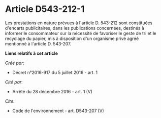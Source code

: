 # Article D543-212-1

Les prestations en nature prévues à l'article D. 543-212 sont constituées d'encarts publicitaires, dans les publications
concernées, destinés à informer le consommateur sur la nécessité de favoriser le geste de tri et le recyclage du papier, mis
à disposition d'un organisme privé agréé mentionné à l'article D. 543-207.

**Liens relatifs à cet article**

_Créé par_:

  - Décret n°2016-917 du 5 juillet 2016 - art. 1

_Cité par_:

  - Arrêté du 28 décembre 2016 - art. 1 (V)

_Cite_:

  - Code de l'environnement - art. D543-207 (V)

